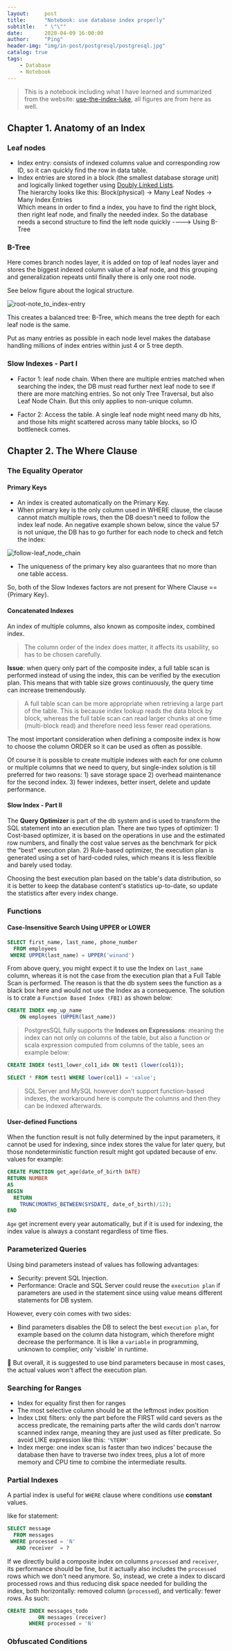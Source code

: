 ```yaml
---
layout:     post
title:      "Notebook: use database index properly"
subtitle:   " \"\""
date:       2020-04-09 16:00:00
author:     "Ping"
header-img: "img/in-post/postgresql/postgresql.jpg"
catalog: true
tags:
    - Database
    - Notebook
---
```


> This is a notebook including what I have learned and summarized from the website: [use-the-index-luke](https://use-the-index-luke.com/), all figures are from here as well. 

## Chapter 1. Anatomy of an Index
### Leaf nodes
* Index entry: consists of indexed columns value and corresponding row ID, so it can quickly find the row in data table.  
* Index entries are stored in a block (the smallest database storage unit) and logically linked together using [Doubly Linked Lists](https://en.wikipedia.org/wiki/Doubly_linked_list).     
The hierarchy looks like this: Block(physical) -> Many Leaf Nodes -> Many Index Entries    
Which means in order to find a index, you have to find the right block, then right leaf node, and finally the needed index. So the database needs a second structure to find the left node quickly ----> Using B-Tree

### B-Tree
Here comes branch nodes layer, it is added on top of leaf nodes layer and stores the biggest indexed column value of a leaf node, and this grouping and generalization repeats until finally there is only one root node. 

See below figure about the logical structure.

![root-note_to_index-entry](https://use-the-index-luke.com/static/fig01_02_tree_structure.en.BdEzalqw.png)

This creates a balanced tree: B-Tree, which means the tree depth for each leaf node is the same.

Put as many entries as possible in each node level makes the database handling millions of index entries within just 4 or 5 tree depth.

### Slow Indexes - Part I

* Factor 1: leaf node chain. When there are multiple entries matched when searching the index, the DB must read further next leaf node to see if there are more matching entries. So not only Tree Traversal, but also Leaf Node Chain. But this only applies to non-unique column.

* Factor 2: Access the table. A single leaf node might need many db hits, and those hits might scattered across many table blocks, so IO bottleneck comes.


## Chapter 2. The Where Clause

### The Equality Operator
#### Primary Keys
* An index is created automatically on the Primary Key.
* When primary key is the only column used in WHERE clause, the clause cannot match multiple rows, then the DB doesn't need to follow the index leaf node. An negative example shown below, since the value 57 is not unique, the DB has to go further for each node to check and fetch the index: 

![follow-leaf_node_chain](https://use-the-index-luke.com/static/fig01_03_tree_traversal.en.niC7Q5jq.png)

* The uniqueness of the primary key also guarantees that no more than one table access. 

So, both of the Slow Indexes factors are not present for Where Clause == {Primary Key}.

#### Concatenated Indexes

An index of multiple columns, also known as composite index, combined index.

> The column order of the index does matter, it affects its usability, so has to be chosen carefully.

__Issue__: when query only part of the composite index, a full table scan is performed instead of using the index, this can be verified by the execution plan. This means that with table size grows continuously, the query time can increase tremendously. 

> A full table scan can be more appropriate when retrieving a large part of the table. This is because index lookup reads the data block by block, whereas the full table scan can read larger chunks at one time (multi-block read) and therefore need less fewer read operations.

The most important consideration when defining a composite index is how to choose the column ORDER so it can be used as often as possible.

Of course it is possible to create multiple indexes with each for one column or multiple columns that we need to query, but single-index solution is till preferred for two reasons: 1) save storage space 2) overhead maintenance for the second index. 3) fewer indexes, better insert, delete and update performance.

#### Slow Index - Part II

The __Query Optimizer__ is part of the db system and is used to transform the SQL statement into an execution plan. There are two types of optimizer: 1) Cost-based optimizer, it is based on the operations in use and the estimated row numbers, and finally the cost value serves as the benchmark for pick the "best" execution plan. 2) Rule-based optimizer, the execution plan is generated using a set of hard-coded rules, which means it is less flexible and barely used today.

Choosing the best execution plan based on the table's data distribution, so it is better to keep the database content's statistics up-to-date, so update the statistics after every index change.

### Functions

#### Case-Insensitive Search Using UPPER or LOWER

```sql
SELECT first_name, last_name, phone_number
  FROM employees
 WHERE UPPER(last_name) = UPPER('winand')
```
From above query, you might expect it to use the Index on `last_name` column, whereas it is not the case from the execution plan that a Full Table Scan is performed. The reason is that the db system sees the function as a black box here and would not use the Index as a consequence. The solution is to crate a `Function Based Index (FBI)` as shown below:

```sql
CREATE INDEX emp_up_name 
    ON employees (UPPER(last_name))
```

> PostgresSQL fully supports the __Indexes on Expressions__: meaning the index can not only on columns of the table, but also a function or scala expression computed from columns of the table, sees an example below:

```sql
CREATE INDEX test1_lower_col1_idx ON test1 (lower(col1));

SELECT * FROM test1 WHERE lower(col1) = 'value';
```

> SQL Server and MySQL however don't support function-based indexes, the workaround here is compute the columns and then they can be indexed afterwards.

#### User-defined Functions
When the function result is not fully determined by the input parameters, it cannot be used for indexing, since index stores the value for later query, but those nondeterministic function result might got updated because of env. values for example:
```sql
CREATE FUNCTION get_age(date_of_birth DATE) 
RETURN NUMBER
AS
BEGIN
  RETURN 
    TRUNC(MONTHS_BETWEEN(SYSDATE, date_of_birth)/12);
END
```
`Age` get increment every year automatically, but if it is used for indexing, the index value is always a constant regardless of time flies.

### Parameterized Queries
Using bind parameters instead of values has following advantages:
* Security: prevent SQL Injection.
* Performance: Oracle and SQL Server could reuse the `execution plan` if parameters are used in the statement since using value means different statements for DB system.

However, every coin comes with two sides:
* Bind parameters disables the DB to select the best `execution plan`, for example based on the column data histogram, which therefore might decrease the performance. It is like a `variable` in programming, unknown to complier, only 'visible' in runtime. 

🌹
But overall, it is suggested to use bind parameters because in most cases, the actual values won't affect the execution plan.

### Searching for Ranges

* Index for equality first then for ranges
* The most selective column should be at the leftmost index position
* Index `LIKE` filters: only the part before the FIRST wild card severs as the access predicate, the remaining parts after the wild cards don't narrow scanned index range, meaning they are just used as filter predicate. So avoid LIKE expression like this: `'%TERM'`
* Index merge: one index scan is faster than two indices' because the database then have to traverse two index trees, plus a lot of more memory and CPU time to combine the intermediate results.

### Partial Indexes

A partial index is useful for `WHERE` clause where conditions use __constant__ values.    

like for statement:
```sql
SELECT message
  FROM messages
 WHERE processed = 'N'
   AND receiver  = ?
```
If we directly build a composite index on columns `processed` and `receiver`, its performance should be fine, but it actually also includes the `processed` rows which we don't need anymore. So, instead, we crete a index to discard processed rows and thus reducing disk space needed for building the index, both horizontally: removed column (`processed`), and vertically: fewer rows. As such:  
```sql
CREATE INDEX messages_todo
          ON messages (receiver)
       WHERE processed = 'N'
```

### Obfuscated Conditions
